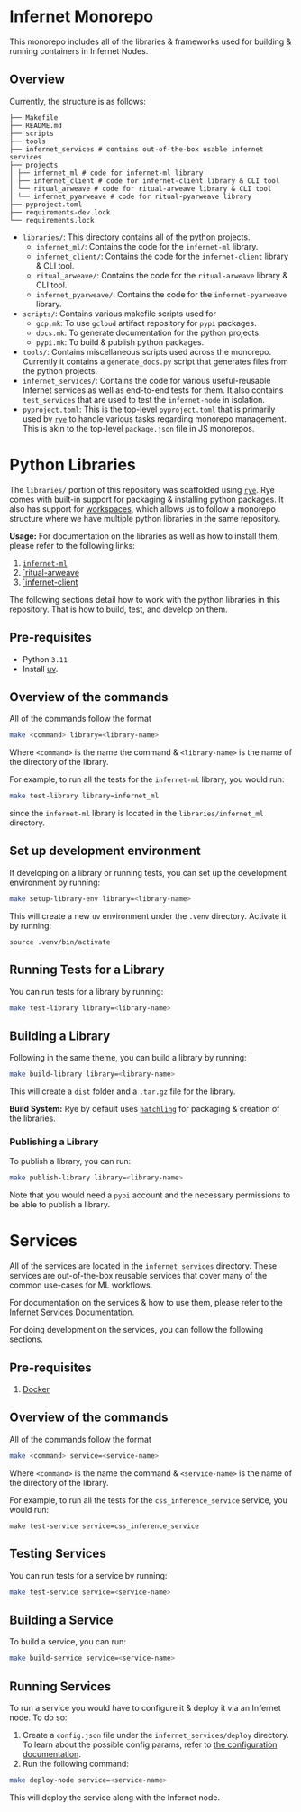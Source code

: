 # Infernet Monorepo

This monorepo includes all of the libraries & frameworks used for building & running
containers in Infernet Nodes.

## Overview

Currently, the structure is as follows:

```
├── Makefile
├── README.md
├── scripts
├── tools
├── infernet_services # contains out-of-the-box usable infernet services
├── projects
│ ├── infernet_ml # code for infernet-ml library
│ ├── infernet_client # code for infernet-client library & CLI tool
│ └── ritual_arweave # code for ritual-arweave library & CLI tool
│ └── infernet_pyarweave # code for ritual-pyarweave library
├── pyproject.toml
├── requirements-dev.lock
└── requirements.lock
```

* `libraries/`: This directory contains all of the python projects.
    * `infernet_ml/`: Contains the code for the `infernet-ml` library.
    * `infernet_client/`: Contains the code for the `infernet-client` library & CLI tool.
    * `ritual_arweave/`: Contains the code for the `ritual-arweave` library & CLI tool.
    * `infernet_pyarweave/`: Contains the code for the `infernet-pyarweave` library.
* `scripts/`: Contains various makefile scripts used for
    * `gcp.mk`: To use `gcloud` artifact repository for `pypi` packages.
    * `docs.mk`: To generate documentation for the python projects.
    * `pypi.mk`: To build & publish python packages.
* `tools/`: Contains miscellaneous scripts used across the monorepo. Currently it
  contains a `generate_docs.py` script
  that generates files from the python projects.
* `infernet_services/`: Contains the code for various useful-reusable Infernet
  services as well as end-to-end tests for them. It also contains `test_services` that
  are used to test the `infernet-node` in isolation.
* `pyproject.toml`: This is the top-level `pyproject.toml` that is primarily used
  by [`rye`](https://rye-up.com/) to handle various tasks regarding monorepo management.
  This is akin to the top-level `package.json` file in JS monorepos.

# Python Libraries

The `libraries/` portion of this repository was scaffolded
using [`rye`](https://rye-up.com/). Rye comes with built-in support for packaging &
installing python packages. It also has support
for [workspaces](https://rye-up.com/guide/workspaces/), which allows us
to follow a monorepo structure where we have multiple python libraries in the same
repository.

**Usage:**
For documentation on the libraries as well as how to install them, please refer to the
following links:

1. [`infernet-ml`](https://infernet-ml.docs.ritual.net/quickstart/)
2. [`ritual-arweave](https://ritual-arweave.docs.ritual.net/quickstart/)
3. [`infernet-client](https://infernet-client.docs.ritual.net/)

The following sections detail how to work with the python libraries in this repository.
That is how to build, test, and develop on them.

## Pre-requisites

* Python `3.11`
* Install [uv](https://github.com/astral-sh/uv?tab=readme-ov-file#getting-started).

## Overview of the commands

All of the commands follow the format

```bash
make <command> library=<library-name>
```

Where `<command>` is the name the command & `<library-name>` is the name of the
directory of the library.

For example, to run all the tests for the `infernet-ml` library, you would run:

```bash
make test-library library=infernet_ml
```

since the `infernet-ml` library is located in the `libraries/infernet_ml` directory.

## Set up development environment

If developing on a library or running tests, you can set up the development environment
by running:

```bash
make setup-library-env library=<library-name>
```

This will create a new `uv` environment under the `.venv` directory. Activate it by
running:

```
source .venv/bin/activate
```

## Running Tests for a Library

You can run tests for a library by running:

```bash
make test-library library=<library-name>
```

## Building a Library

Following in the same theme, you can build a library by running:

```bash
make build-library library=<library-name>
```

This will create a `dist` folder and a `.tar.gz` file for the library.

**Build System:** Rye by default uses [`hatchling`](https://github.com/pypa/hatch) for
packaging & creation
of the libraries.

### Publishing a Library

To publish a library, you can run:

```bash
make publish-library library=<library-name>
```

Note that you would need a `pypi` account and the necessary permissions to be able to
publish a library.

# Services

All of the services are located in the `infernet_services` directory. These services
are out-of-the-box reusable services that cover many of the common use-cases for
ML workflows.

For documentation on the services & how to use them, please refer to the
[Infernet Services Documentation](https://infernet-services.docs.ritual.net/).

For doing development on the services, you can follow the following sections.

## Pre-requisites

1. [Docker](https://docs.docker.com/desktop/)

## Overview of the commands

All of the commands follow the format

```bash
make <command> service=<service-name>
```

Where `<command>` is the name the command & `<service-name>` is the name of the
directory of the library.

For example, to run all the tests for the `css_inference_service` service, you would run:

```
make test-service service=css_inference_service
```

## Testing Services

You can run tests for a service by running:

```bash
make test-service service=<service-name>
```

## Building a Service

To build a service, you can run:

```bash
make build-service service=<service-name>
```

## Running Services

To run a service you would have to configure it & deploy it via an Infernet node.
To do so:

1. Create a `config.json` file under the `infernet_services/deploy` directory. To learn
   about the possible config params, refer
   to [the configuration documentation](https://docs.ritual.net/infernet/node/configuration/v1_1_0).
2. Run the following command:

```bash
make deploy-node service=<service-name>
```

This will deploy the service along with the Infernet node.
